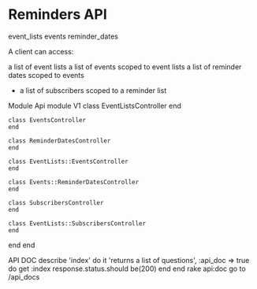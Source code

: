 # Reminders API

event_lists
  events
    reminder_dates

A client can access:

a list of event lists
a list of events
  scoped to event lists
a list of reminder dates
  scoped to events
* a list of subscribers
    scoped to a reminder list

Module Api
  module V1
    class EventListsController
    end

    class EventsController
    end

    class ReminderDatesController
    end

    class EventLists::EventsController
    end

    class Events::ReminderDatesController
    end

    class SubscribersController
    end

    class EventLists::SubscribersController
    end
  end
end

API DOC
describe 'index' do
  it 'returns a list of questions', :api_doc => true do
    get :index
    response.status.should be(200)
  end
end
rake api:doc
go to /api_docs
